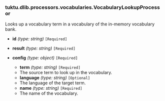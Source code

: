 ### tuktu.dlib.processors.vocabularies.VocabularyLookupProcessor
Looks up a vocabulary term in a vocabulary of the in-memory vocabulary bank.

  * **id** *(type: string)* `[Required]`

  * **result** *(type: string)* `[Required]`

  * **config** *(type: object)* `[Required]`

    * **term** *(type: string)* `[Required]`
    - The source term to look up in the vocabulary.

    * **language** *(type: string)* `[Optional]`
    - The language of the target term.

    * **name** *(type: string)* `[Required]`
    - The name of the vocabulary.

